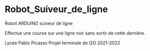 # Robot_Suiveur_de_ligne
Robot ARDUINO suiveur de ligne

Effectue une course sur une ligne noir sans sortir de cette dernière.

Lycée Pablo Picasso
 Projet terminale de I2D
 2021-2022
